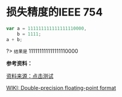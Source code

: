 # 损失精度的IEEE 754

```js
var a = 111111111111111110000,
    b = 1111;
a + b;
```

?> `结果是` 111111111111111110000

**参考资料：**

[资料来源：点击测试](http://javascript-puzzlers.herokuapp.com/)

[WIKI: Double-precision floating-point format](https://en.wikipedia.org/wiki/Double-precision_floating-point_format)